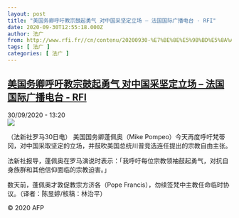```yaml
---
layout: post
title: "美国务卿呼吁教宗鼓起勇气 对中国采坚定立场 – 法国国际广播电台 - RFI"
date: 2020-09-30T12:55:18.000Z
author: 法广
from: http://www.rfi.fr//cn/contenu/20200930-%E7%BE%8E%E5%9B%BD%E5%8A%A1%E5%8D%BF%E5%91%BC%E5%90%81%E6%95%99%E5%AE%97%E9%BC%93%E8%B5%B7%E5%8B%87%E6%B0%94-%E5%AF%B9%E4%B8%AD%E5%9B%BD%E9%87%87%E5%9D%9A%E5%AE%9A%E7%AB%8B%E5%9C%BA
tags: [ 法广 ]
categories: [ 法广 ]
---
```

<!--1601470518000-->
[美国务卿呼吁教宗鼓起勇气 对中国采坚定立场 – 法国国际广播电台 - RFI](http://www.rfi.fr//cn/contenu/20200930-%E7%BE%8E%E5%9B%BD%E5%8A%A1%E5%8D%BF%E5%91%BC%E5%90%81%E6%95%99%E5%AE%97%E9%BC%93%E8%B5%B7%E5%8B%87%E6%B0%94-%E5%AF%B9%E4%B8%AD%E5%9B%BD%E9%87%87%E5%9D%9A%E5%AE%9A%E7%AB%8B%E5%9C%BA)
------

<div>
<div>30/09/2020 - 13:20</div><img src="https://s.rfi.fr/media/display/2823f9ae-0312-11eb-a145-005056bf87d6/w:310/p:16x9/int0015b.200930192006.jpg"><div class="t-content__body u-clearfix">            <p>（法新社罗马30日电）    美国国务卿蓬佩奥（Mike Pompeo）今天再度呼吁梵蒂冈，对中国采取坚定的立场，并鼓吹美国总统川普竞选连任提出的宗教自由主张。</p><p>    法新社报导，蓬佩奥在罗马演说时表示：「我呼吁每位宗教领袖鼓起勇气，对抗自身族群和其他信仰面临的宗教迫害。」</p><p>    数天前，蓬佩奥才敦促教宗方济各（Pope Francis），勿续签梵中主教任命临时协议。（译者：陈昱婷/核稿：林治平）</p>            <p class="t-copyright">© 2020 AFP</p>        </div>
</div>
